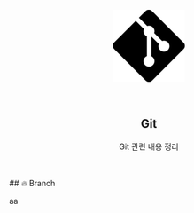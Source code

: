<div align="center">
  <p>
    <img src="../README.assets/Git-Icon.png">
  </p>
  <br>
  <h2>Git</h2>
  <p>Git 관련 내용 정리</p>
  <br>
  <br>
</div>
## 🔥 Branch

aa

